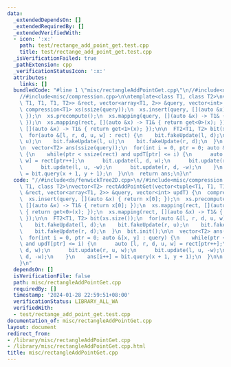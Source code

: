 ```yaml
---
data:
  _extendedDependsOn: []
  _extendedRequiredBy: []
  _extendedVerifiedWith:
  - icon: ':x:'
    path: test/rectange_add_point_get.test.cpp
    title: test/rectange_add_point_get.test.cpp
  _isVerificationFailed: true
  _pathExtension: cpp
  _verificationStatusIcon: ':x:'
  attributes:
    links: []
  bundledCode: "#line 1 \"misc/rectangleAddPointGet.cpp\"\n//#include<ds/fenwickTree2D.cpp>\n\
    //#include<misc/compression.cpp>\n\ntemplate<class T1, class T2>\nvector<T2> rectAddPointGet(vector<tuple<T1,\
    \ T1, T1, T1, T2>> &rect, vector<array<T1, 2>> &query, vector<int> updT) {\n \
    \ compression<T1> xs(ssize(query));\n  xs.insert(query, [](auto &x) { return x[0];\
    \ });\n  xs.precompute();\n  xs.mapping(query, [](auto &x) -> T1& { return x[0];\
    \ });\n  xs.mapping(rect, [](auto &x) -> T1& { return get<0>(x); });\n  xs.mapping(rect,\
    \ [](auto &x) -> T1& { return get<1>(x); });\n\n  FT2<T1, T2> bit(xs.size());\n\
    \  for(auto &[l, r, d, u, w] : rect) {\n    bit.fakeUpdate(l, d);\n    bit.fakeUpdate(r,\
    \ u);\n    bit.fakeUpdate(l, u);\n    bit.fakeUpdate(r, d);\n  }\n  bit.init();\n\
    \n  vector<T2> ans(ssize(query));\n  for(int i = 0, ptr = 0; auto &[x, y] : query)\
    \ {\n    while(ptr < ssize(rect) and updT[ptr] <= i) {\n      auto [l, r, d, u,\
    \ w] = rect[ptr++];\n      bit.update(l, d, w);\n      bit.update(r, u, w);\n\
    \      bit.update(l, u, -w);\n      bit.update(r, d, -w);\n    }\n    ans[i++]\
    \ = bit.query(x + 1, y + 1);\n  }\n\n  return ans;\n}\n"
  code: "//#include<ds/fenwickTree2D.cpp>\n//#include<misc/compression.cpp>\n\ntemplate<class\
    \ T1, class T2>\nvector<T2> rectAddPointGet(vector<tuple<T1, T1, T1, T1, T2>>\
    \ &rect, vector<array<T1, 2>> &query, vector<int> updT) {\n  compression<T1> xs(ssize(query));\n\
    \  xs.insert(query, [](auto &x) { return x[0]; });\n  xs.precompute();\n  xs.mapping(query,\
    \ [](auto &x) -> T1& { return x[0]; });\n  xs.mapping(rect, [](auto &x) -> T1&\
    \ { return get<0>(x); });\n  xs.mapping(rect, [](auto &x) -> T1& { return get<1>(x);\
    \ });\n\n  FT2<T1, T2> bit(xs.size());\n  for(auto &[l, r, d, u, w] : rect) {\n\
    \    bit.fakeUpdate(l, d);\n    bit.fakeUpdate(r, u);\n    bit.fakeUpdate(l, u);\n\
    \    bit.fakeUpdate(r, d);\n  }\n  bit.init();\n\n  vector<T2> ans(ssize(query));\n\
    \  for(int i = 0, ptr = 0; auto &[x, y] : query) {\n    while(ptr < ssize(rect)\
    \ and updT[ptr] <= i) {\n      auto [l, r, d, u, w] = rect[ptr++];\n      bit.update(l,\
    \ d, w);\n      bit.update(r, u, w);\n      bit.update(l, u, -w);\n      bit.update(r,\
    \ d, -w);\n    }\n    ans[i++] = bit.query(x + 1, y + 1);\n  }\n\n  return ans;\n\
    }\n"
  dependsOn: []
  isVerificationFile: false
  path: misc/rectangleAddPointGet.cpp
  requiredBy: []
  timestamp: '2024-01-28 22:59:51+08:00'
  verificationStatus: LIBRARY_ALL_WA
  verifiedWith:
  - test/rectange_add_point_get.test.cpp
documentation_of: misc/rectangleAddPointGet.cpp
layout: document
redirect_from:
- /library/misc/rectangleAddPointGet.cpp
- /library/misc/rectangleAddPointGet.cpp.html
title: misc/rectangleAddPointGet.cpp
---
```

